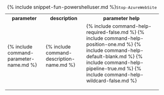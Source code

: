 <table class="table table-striped cli ps">
<caption>{% include snippet-fun-powershelluser.md %}<kbd>Stop-AzureWebSite</kbd></caption>
	<tr>
		<th class="w30">parameter</th>
		<th>description</th>
		<th class="w20">parameter help</th>
	</tr>
	<tr>
		<td>{% include command-parameter-name.md %}</td>
		<td>{% include command-description-name.md %}</td>
		<td>
			<dl class="dl-horizontal">
				{% include command-help-required-false.md %}
				{% include command-help-position-one.md %}
				{% include command-help-default-blank.md %}
				{% include command-help-pipeline-true.md %}
				{% include command-help-wildcard-false.md %}
			</dl>
		</td>
	</tr>
</table>